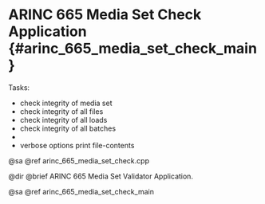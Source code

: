 # ARINC 665 Media Set Check Application {#arinc_665_media_set_check_main}

Tasks:
 - check integrity of media set
 - check integrity of all files
 - check integrity of all loads
 - check integrity of all batches
 - 
 - verbose options print file-contents

@sa @ref arinc_665_media_set_check.cpp

@dir
@brief ARINC 665 Media Set Validator Application.

@sa @ref arinc_665_media_set_check_main
